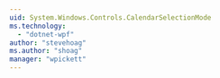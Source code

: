 ```yaml
---
uid: System.Windows.Controls.CalendarSelectionMode
ms.technology: 
  - "dotnet-wpf"
author: "stevehoag"
ms.author: "shoag"
manager: "wpickett"
---
```


